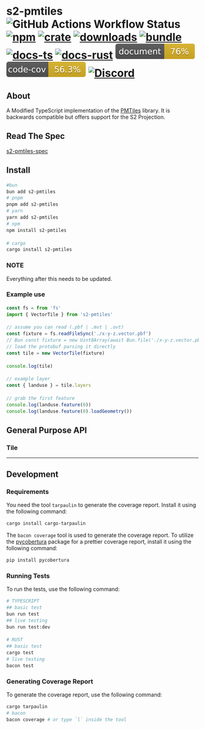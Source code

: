 # s2-pmtiles ![GitHub Actions Workflow Status][test-workflow] [![npm][npm-image]][npm-url] [![crate][crate-image]][crate-url] [![downloads][downloads-image]][downloads-url] [![bundle][bundle-image]][bundle-url] [![docs-ts][docs-ts-image]][docs-ts-url] [![docs-rust][docs-rust-image]][docs-rust-url] ![doc-coverage][doc-coverage-image] ![code-coverage][code-coverage-image] [![Discord][discord-image]][discord-url]

[test-workflow]: https://img.shields.io/github/actions/workflow/status/Open-S2/s2-pmtiles/test.yml?logo=github
[npm-image]: https://img.shields.io/npm/v/s2-pmtiles.svg?logo=npm&logoColor=white
[npm-url]: https://npmjs.org/package/s2-pmtiles
[crate-image]: https://img.shields.io/crates/v/s2-pmtiles.svg?logo=rust&logoColor=white
[crate-url]: https://crates.io/crates/s2-pmtiles
[bundle-image]: https://deno.bundlejs.com/badge?q=s2-pmtiles/browser&treeshake=[{+default+}]
[bundle-url]: https://bundlejs.com/?q=s2-pmtiles%2Fbrowser&treeshake=%5B%7B+default+%7D%5D
[downloads-image]: https://img.shields.io/npm/dm/s2-pmtiles.svg
[downloads-url]: https://www.npmjs.com/package/s2-pmtiles
[docs-ts-image]: https://img.shields.io/badge/docs-typescript-yellow.svg
[docs-ts-url]: https://open-s2.github.io/s2-pmtiles/
[docs-rust-image]: https://img.shields.io/badge/docs-rust-yellow.svg
[docs-rust-url]: https://docs.rs/s2-pmtiles
[doc-coverage-image]: https://raw.githubusercontent.com/Open-S2/s2-pmtiles/master/assets/doc-coverage.svg
[code-coverage-image]: https://raw.githubusercontent.com/Open-S2/s2-pmtiles/master/assets/code-coverage.svg
[discord-image]: https://img.shields.io/discord/953563031701426206?logo=discord&logoColor=white
[discord-url]: https://discord.opens2.com

## About

A Modified TypeScript implementation of the [PMTiles](https://github.com/protomaps/PMTiles) library. It is backwards compatible but offers support for the S2 Projection.

## Read The Spec

[s2-pmtiles-spec](/s2-pmtiles-spec/1.0.0/README.md)

## Install

```bash
#bun
bun add s2-pmtiles
# pnpm
pnpm add s2-pmtiles
# yarn
yarn add s2-pmtiles
# npm
npm install s2-pmtiles

# cargo
cargo install s2-pmtiles
```

### NOTE

Everything after this needs to be updated.

### Example use

```ts
const fs = from 'fs'
import { VectorTile } from 's2-pmtiles'

// assume you can read (.pbf | .mvt | .ovt)
const fixture = fs.readFileSync('./x-y-z.vector.pbf')
// Bun const fixture = new Uint8Array(await Bun.file('./x-y-z.vector.pbf').arrayBuffer())
// load the protobuf parsing it directly
const tile = new VectorTile(fixture)

console.log(tile)

// example layer
const { landuse } = tile.layers

// grab the first feature
console.log(landuse.feature(0))
console.log(landuse.feature(0).loadGeometry())
```

## General Purpose API

### Tile

---

## Development

### Requirements

You need the tool `tarpaulin` to generate the coverage report. Install it using the following command:

```bash
cargo install cargo-tarpaulin
```

The `bacon coverage` tool is used to generate the coverage report. To utilize the [pycobertura](https://pypi.org/project/pycobertura/) package for a prettier coverage report, install it using the following command:

```bash
pip install pycobertura
```

### Running Tests

To run the tests, use the following command:

```bash
# TYPESCRIPT
## basic test
bun run test
## live testing
bun run test:dev

# RUST
## basic test
cargo test
# live testing
bacon test
```

### Generating Coverage Report

To generate the coverage report, use the following command:

```bash
cargo tarpaulin
# bacon
bacon coverage # or type `l` inside the tool
```
